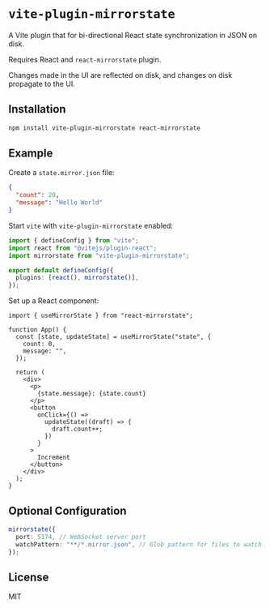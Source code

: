 # `vite-plugin-mirrorstate`

A Vite plugin that for bi-directional React state synchronization in JSON on disk.

Requires React and `react-mirrorstate` plugin.

Changes made in the UI are reflected on disk, and changes on disk propagate to the UI.

## Installation

```bash
npm install vite-plugin-mirrorstate react-mirrorstate
```

## Example

Create a `state.mirror.json` file:

```json
{
  "count": 20,
  "message": "Hello World"
}
```

Start `vite` with `vite-plugin-mirrorstate` enabled:

```typescript
import { defineConfig } from "vite";
import react from "@vitejs/plugin-react";
import mirrorstate from "vite-plugin-mirrorstate";

export default defineConfig({
  plugins: [react(), mirrorstate()],
});
```

Set up a React component:

```tsx
import { useMirrorState } from "react-mirrorstate";

function App() {
  const [state, updateState] = useMirrorState("state", {
    count: 0,
    message: "",
  });

  return (
    <div>
      <p>
        {state.message}: {state.count}
      </p>
      <button
        onClick={() =>
          updateState((draft) => {
            draft.count++;
          })
        }
      >
        Increment
      </button>
    </div>
  );
}
```

## Optional Configuration

```typescript
mirrorstate({
  port: 5174, // WebSocket server port
  watchPattern: "**/*.mirror.json", // Glob pattern for files to watch
});
```

## License

MIT

